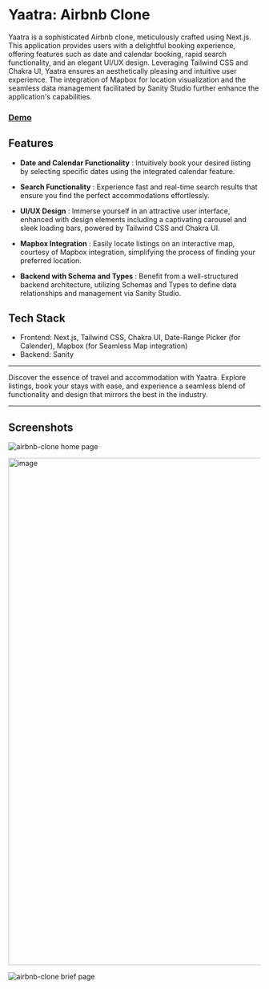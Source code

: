 # Yaatra: Airbnb Clone

Yaatra is a sophisticated Airbnb clone, meticulously crafted using Next.js. This application provides users with a delightful booking experience, offering features such as date and calendar booking, rapid search functionality, and an elegant UI/UX design. Leveraging Tailwind CSS and Chakra UI, Yaatra ensures an aesthetically pleasing and intuitive user experience. The integration of Mapbox for location visualization and the seamless data management facilitated by Sanity Studio further enhance the application's capabilities.

### [Demo](https://airbnb-clone-silk-alpha.vercel.app/)


## Features

- **Date and Calendar Functionality** : Intuitively book your desired listing by selecting specific dates using the integrated calendar feature.

- **Search Functionality** : Experience fast and real-time search results that ensure you find the perfect accommodations effortlessly.

- **UI/UX Design** : Immerse yourself in an attractive user interface, enhanced with design elements including a captivating carousel and sleek loading bars, powered by Tailwind CSS and Chakra UI.

- **Mapbox Integration** : Easily locate listings on an interactive map, courtesy of Mapbox integration, simplifying the process of finding your preferred location.

- **Backend with Schema and Types** : Benefit from a well-structured backend architecture, utilizing Schemas and Types to define data relationships and management via Sanity Studio.


## Tech Stack

- Frontend: Next.js, Tailwind CSS, Chakra UI, Date-Range Picker (for Calender), Mapbox (for Seamless Map integration)
- Backend: Sanity

---

Discover the essence of travel and accommodation with Yaatra. Explore listings, book your stays with ease, and experience a seamless blend of functionality and design that mirrors the best in the industry.

---

## Screenshots

![airbnb-clone home page](https://user-images.githubusercontent.com/103204431/216761440-805d6b01-a3a3-424e-b109-b31bcfe221fe.png)

<img width="1012" alt="image" src="https://user-images.githubusercontent.com/103204431/216761513-b47af9b0-5750-4be2-af27-c5bd30997f63.png">

![airbnb-clone brief page](https://user-images.githubusercontent.com/103204431/216761455-5c853555-3d7b-48b6-ad91-d8e515960d3c.png)

